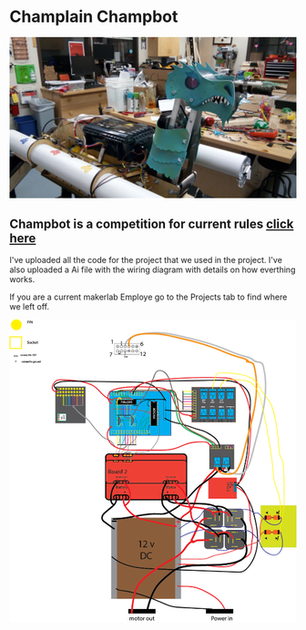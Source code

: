 # Champlain Champbot
![Alt text](./champBot.jpg?raw=true "champbot")

## Champbot is a competition for current rules [click here](https://help.github.com/articles/relative-links-in-readmes/)

I've uploaded all the code for the project that we used in the project.  I've also uploaded a Ai file with the wiring diagram with details on how everthing works.  

If you are a current makerlab Employe go to the Projects tab to find where we left off.


![Alt text](./layout.png?raw=true "Layout of wires inside champbot")
